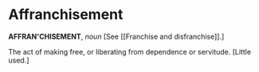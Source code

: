 # Affranchisement

**AFFRAN'CHISEMENT**, _noun_ \[See [[Franchise and disfranchise]].\]

The act of making free, or liberating from dependence or servitude. \[Little used.\]